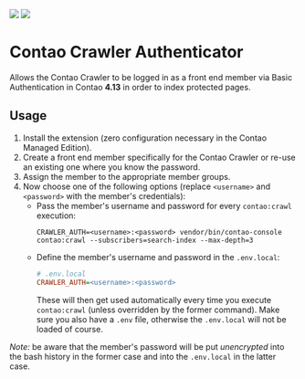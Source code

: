 [![](https://img.shields.io/packagist/v/inspiredminds/contao-crawler-authenticator.svg)](https://packagist.org/packages/inspiredminds/contao-crawler-authenticator)
[![](https://img.shields.io/packagist/dt/inspiredminds/contao-crawler-authenticator.svg)](https://packagist.org/packages/inspiredminds/contao-crawler-authenticator)

Contao Crawler Authenticator
============================

Allows the Contao Crawler to be logged in as a front end member via Basic Authentication in Contao **4.13** in order to index protected pages.

## Usage

1. Install the extension (zero configuration necessary in the Contao Managed Edition).
2. Create a front end member specifically for the Contao Crawler or re-use an existing one where you know the password.
3. Assign the member to the appropriate member groups.
4. Now choose one of the following options (replace `<username>` and `<password>` with the member's credentials):
    * Pass the member's username and password for every `contao:crawl` execution:
        ```
        CRAWLER_AUTH=<username>:<password> vendor/bin/contao-console contao:crawl --subscribers=search-index --max-depth=3
        ```
    * Define the member's username and password in the `.env.local`:
        ```ini
        # .env.local
        CRAWLER_AUTH=<username>:<password>
        ```
        These will then get used automatically every time you execute `contao:crawl` (unless overridden by the former command).
        Make sure you also have a `.env` file, otherwise the `.env.local` will not be loaded of course.

_Note:_ be aware that the member's password will be put _unencrypted_ into the bash history in the former case and into 
the `.env.local` in the latter case.
